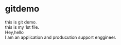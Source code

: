 # gitdemo
this is git demo.<br>
this is my 1st file.<br>
Hey,hello<br>
I am an application and producution support enggineer.
